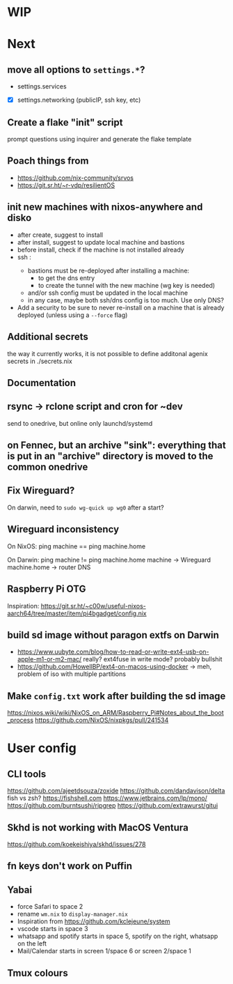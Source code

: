 # WIP

# Next

## move all options to `settings.*`?

- settings.services
- [x] settings.networking (publicIP, ssh key, etc)

## Create a flake "init" script

prompt questions using inquirer and generate the flake template

## Poach things from

- https://github.com/nix-community/srvos
- https://git.sr.ht/~r-vdp/resilientOS

## init new machines with nixos-anywhere and disko

- after create, suggest to install
- after install, suggest to update local machine and bastions
- before install, check if the machine is not installed already
- ssh <new-machine>:
  - bastions must be re-deployed after installing a machine:
    - to get the dns entry
    - to create the tunnel with the new machine (wg key is needed)
  - and/or ssh config must be updated in the local machine
  - in any case, maybe both ssh/dns config is too much. Use only DNS?
- Add a security to be sure to never re-install on a machine that is already deployed (unless using a `--force` flag)

## Additional secrets

the way it currently works, it is not possible to define additonal agenix secrets in ./secrets.nix

## Documentation

## rsync -> rclone script and cron for ~dev

send to onedrive, but online only
launchd/systemd

## on Fennec, but an archive "sink": everything that is put in an "archive" directory is moved to the common onedrive

## Fix Wireguard?

On darwin, need to `sudo wg-quick up wg0` after a start?

## Wireguard inconsistency

On NixOS:
ping machine == ping machine.home

On Darwin:
ping machine != ping machine.home
machine -> Wireguard
machine.home -> router DNS

## Raspberry Pi OTG

Inspiration: https://git.sr.ht/~c00w/useful-nixos-aarch64/tree/master/item/pi4bgadget/config.nix

## build sd image without paragon extfs on Darwin

- https://www.uubyte.com/blog/how-to-read-or-write-ext4-usb-on-apple-m1-or-m2-mac/
  really? ext4fuse in write mode? probably bullshit
- https://github.com/HowellBP/ext4-on-macos-using-docker -> meh, problem of iso with multiple partitions

## Make `config.txt` work after building the sd image

https://nixos.wiki/wiki/NixOS_on_ARM/Raspberry_Pi#Notes_about_the_boot_process
https://github.com/NixOS/nixpkgs/pull/241534

# User config

## CLI tools

https://github.com/ajeetdsouza/zoxide
https://github.com/dandavison/delta
fish vs zsh? https://fishshell.com
https://www.jetbrains.com/lp/mono/
https://github.com/burntsushi/ripgrep
https://github.com/extrawurst/gitui

## Skhd is not working with MacOS Ventura

https://github.com/koekeishiya/skhd/issues/278

## fn keys don't work on Puffin

## Yabai

- force Safari to space 2
- rename `wm.nix` to `display-manager.nix`
- Inspiration from https://github.com/kclejeune/system
- vscode starts in space 3
- whatsapp and spotify starts in space 5, spotify on the right, whatsapp on the left
- Mail/Calendar starts in screen 1/space 6 or screen 2/space 1

## Tmux colours

